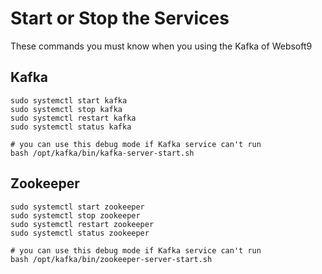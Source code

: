 # Start or Stop the Services

These commands you must know when you using the Kafka of Websoft9

## Kafka

```shell
sudo systemctl start kafka
sudo systemctl stop kafka
sudo systemctl restart kafka
sudo systemctl status kafka

# you can use this debug mode if Kafka service can't run
bash /opt/kafka/bin/kafka-server-start.sh
```

## Zookeeper

```shell
sudo systemctl start zookeeper
sudo systemctl stop zookeeper
sudo systemctl restart zookeeper
sudo systemctl status zookeeper

# you can use this debug mode if Kafka service can't run
bash /opt/kafka/bin/zookeeper-server-start.sh
```